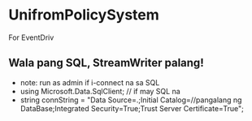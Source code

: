 # UnifromPolicySystem
For EventDriv
## Wala pang SQL, StreamWriter palang!
- note: run as admin if i-connect na sa SQL
- using Microsoft.Data.SqlClient; // if may SQL na
- string connString = "Data Source=.;Initial Catalog=//pangalang ng DataBase;Integrated Security=True;Trust Server Certificate=True";
